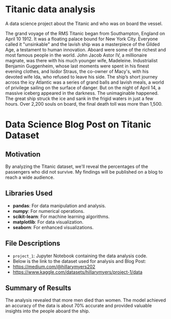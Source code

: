 # Titanic data analysis 
A data science project about the Titanic and who was on board the vessel.

The grand voyage of the RMS Titanic began from Southampton, England on April 10 1912. It was a floating palace bound for New York City. Everyone called it "unsinkable" and the lavish ship was a masterpiece of the Gilded Age, a testament to human innovation.  Aboard were some of the richest and most famous people in the world. John Jacob Astor IV, a millionaire magnate, was there with his much younger wife, Madeleine. Industrialist Benjamin Guggenheim, whose last moments were spent in his finest evening clothes, and Isidor Straus, the co-owner of Macy's, with his devoted wife Ida, who refused to leave his side. The ship’s short journey across the icy Atlantic was a series of grand balls and lavish meals, a world of privilege sailing on the surface of danger. But on the night of April 14, a massive iceberg appeared in the darkness. The unimaginable happened. The great ship struck the ice and sank in the frigid waters in just a few hours. Over 2,200 souls on board, the final death toll was more than 1,500.

# Data Science Blog Post on Titanic Dataset

## Motivation
By analyzing the Titanic dataset, we'll reveal the percentages of the passengers who did not survive. My findings will be published on a blog to reach a wide audience.
## Libraries Used
- **pandas**: For data manipulation and analysis.
- **numpy**: For numerical operations.
- **scikit-learn**: For machine learning algorithms.
- **matplotlib**: For data visualization.
- **seaborn**: For enhanced visualizations.
  


## File Descriptions
- `project_1`: Jupyter Notebook containing the data analysis code.
- Below is the link to the dataset used for analysis and Blog Post:
- https://medium.com/@hillarymyers202
- https://www.kaggle.com/datasets/hillarymyers/project-1/data



## Summary of Results
The analysis revealed that more men died than women. The model achieved an accuracy of the data is about 70% accurate and provided valuable insights into the people aboard the ship.



